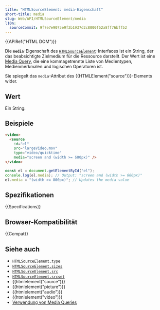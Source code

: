 ```yaml
---
title: "HTMLSourceElement: media-Eigenschaft"
short-title: media
slug: Web/API/HTMLSourceElement/media
l10n:
  sourceCommit: 9f7e7e9075e9f2b1937d2c8000f52a8ff76bff52
---
```


{{APIRef("HTML DOM")}}

Die **`media`**-Eigenschaft des [`HTMLSourceElement`](/de/docs/Web/API/HTMLSourceElement)-Interfaces ist ein String, der das beabsichtigte Zielmedium für die Ressource darstellt. Der Wert ist eine [Media Query](/de/docs/Web/CSS/CSS_media_queries/Using_media_queries), die eine kommagetrennte Liste von Medientypen, Medienmerkmalen und logischen Operatoren ist.

Sie spiegelt das `media`-Attribut des {{HTMLElement("source")}}-Elements wider.

## Wert

Ein String.

## Beispiele

```html
<video>
  <source
    id="el"
    src="largeVideo.mov"
    type="video/quicktime"
    media="screen and (width >= 600px)" />
</video>
```

```js
const el = document.getElementById("el");
console.log(el.media); // Output: "screen and (width >= 600px)"
el.media = "(width >= 800px)"; // Updates the media value
```

## Spezifikationen

{{Specifications}}

## Browser-Kompatibilität

{{Compat}}

## Siehe auch

- [`HTMLSourceElement.type`](/de/docs/Web/API/HTMLSourceElement/type)
- [`HTMLSourceElement.sizes`](/de/docs/Web/API/HTMLSourceElement/sizes)
- [`HTMLSourceElement.src`](/de/docs/Web/API/HTMLSourceElement/src)
- [`HTMLSourceElement.srcset`](/de/docs/Web/API/HTMLSourceElement/srcset)
- {{htmlelement("source")}}
- {{htmlelement("picture")}}
- {{htmlelement("audio")}}
- {{htmlelement("video")}}
- [Verwendung von Media Queries](/de/docs/Web/CSS/CSS_media_queries/Using_media_queries)
